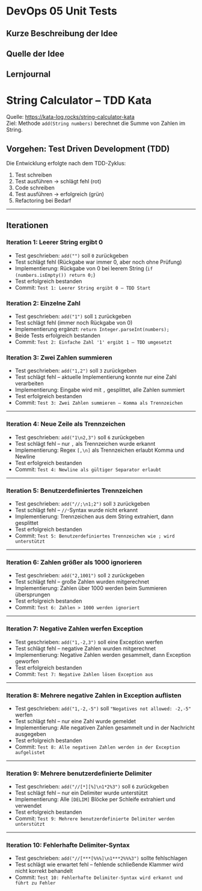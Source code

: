 # DevOps 05 Unit Tests

## Kurze Beschreibung der Idee

## Quelle der Idee

## Lernjournal


# String Calculator – TDD Kata

Quelle: https://kata-log.rocks/string-calculator-kata  
Ziel: Methode `add(String numbers)` berechnet die Summe von Zahlen im String.

## Vorgehen: Test Driven Development (TDD)

Die Entwicklung erfolgte nach dem TDD-Zyklus:

1. Test schreiben
2. Test ausführen → schlägt fehl (rot)
3. Code schreiben
4. Test ausführen → erfolgreich (grün)
5. Refactoring bei Bedarf

---

## Iterationen

### Iteration 1: Leerer String ergibt 0

- Test geschrieben: `add("")` soll `0` zurückgeben
- Test schlägt fehl (Rückgabe war immer 0, aber noch ohne Prüfung)
- Implementierung: Rückgabe von 0 bei leerem String (`if (numbers.isEmpty()) return 0;`)
- Test erfolgreich bestanden
- Commit: `Test 1: Leerer String ergibt 0 – TDD Start`

### Iteration 2: Einzelne Zahl

- Test geschrieben: `add("1")` soll `1` zurückgeben
- Test schlägt fehl (immer noch Rückgabe von 0)
- Implementierung ergänzt: `return Integer.parseInt(numbers);`
- Beide Tests erfolgreich bestanden
- Commit: `Test 2: Einfache Zahl '1' ergibt 1 – TDD umgesetzt`

### Iteration 3: Zwei Zahlen summieren

- Test geschrieben: `add("1,2")` soll `3` zurückgeben  
- Test schlägt fehl – aktuelle Implementierung konnte nur eine Zahl verarbeiten  
- Implementierung: Eingabe wird mit `,` gesplittet, alle Zahlen summiert  
- Test erfolgreich bestanden  
- Commit: `Test 3: Zwei Zahlen summieren – Komma als Trennzeichen`  

---

### Iteration 4: Neue Zeile als Trennzeichen

- Test geschrieben: `add("1\n2,3")` soll `6` zurückgeben  
- Test schlägt fehl – nur `,` als Trennzeichen wurde erkannt  
- Implementierung: Regex `[,\n]` als Trennzeichen erlaubt Komma und Newline  
- Test erfolgreich bestanden  
- Commit: `Test 4: Newline als gültiger Separator erlaubt`  

---

### Iteration 5: Benutzerdefiniertes Trennzeichen

- Test geschrieben: `add("//;\n1;2")` soll `3` zurückgeben  
- Test schlägt fehl – `//`-Syntax wurde nicht erkannt  
- Implementierung: Trennzeichen aus dem String extrahiert, dann gesplittet  
- Test erfolgreich bestanden  
- Commit: `Test 5: Benutzerdefiniertes Trennzeichen wie ; wird unterstützt`  

---

### Iteration 6: Zahlen größer als 1000 ignorieren

- Test geschrieben: `add("2,1001")` soll `2` zurückgeben  
- Test schlägt fehl – große Zahlen wurden mitgerechnet  
- Implementierung: Zahlen über 1000 werden beim Summieren übersprungen  
- Test erfolgreich bestanden  
- Commit: `Test 6: Zahlen > 1000 werden ignoriert`  

---

### Iteration 7: Negative Zahlen werfen Exception

- Test geschrieben: `add("1,-2,3")` soll eine Exception werfen  
- Test schlägt fehl – negative Zahlen wurden mitgerechnet  
- Implementierung: Negative Zahlen werden gesammelt, dann Exception geworfen  
- Test erfolgreich bestanden  
- Commit: `Test 7: Negative Zahlen lösen Exception aus`  

---

### Iteration 8: Mehrere negative Zahlen in Exception auflisten

- Test geschrieben: `add("1,-2,-5")` soll `"Negatives not allowed: -2,-5"` werfen  
- Test schlägt fehl – nur eine Zahl wurde gemeldet  
- Implementierung: Alle negativen Zahlen gesammelt und in der Nachricht ausgegeben  
- Test erfolgreich bestanden  
- Commit: `Test 8: Alle negativen Zahlen werden in der Exception aufgelistet`  

---

### Iteration 9: Mehrere benutzerdefinierte Delimiter

- Test geschrieben: `add("//[*][%]\n1*2%3")` soll `6` zurückgeben  
- Test schlägt fehl – nur ein Delimiter wurde unterstützt  
- Implementierung: Alle `[DELIM]` Blöcke per Schleife extrahiert und verwendet  
- Test erfolgreich bestanden  
- Commit: `Test 9: Mehrere benutzerdefinierte Delimiter werden unterstützt`  

---

### Iteration 10: Fehlerhafte Delimiter-Syntax

- Test geschrieben: `add("//[***[%%%]\n1***2%%%3")` sollte fehlschlagen  
- Test schlägt wie erwartet fehl – fehlende schließende Klammer wird nicht korrekt behandelt  
- Commit: `Test 10: Fehlerhafte Delimiter-Syntax wird erkannt und führt zu Fehler`  
